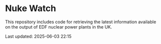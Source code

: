 # Nuke Watch

This repository includes code for retrieving the latest information available on the output of EDF nuclear power plants in the UK.

Last updated: 2025-06-03 22:15